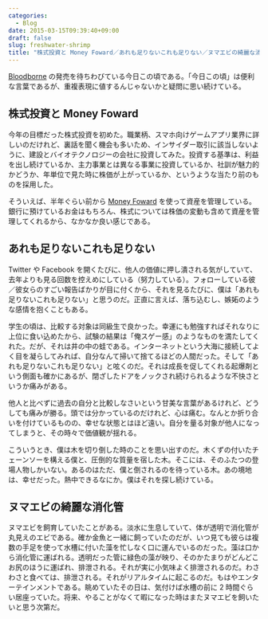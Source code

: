 ```yaml
---
categories:
  - Blog
date: 2015-03-15T09:39:40+09:00
draft: false
slug: freshwater-shrimp
title: "株式投資と Money Foward／あれも足りないこれも足りない／ヌマエビの綺麗な消化管"
---
```


[Bloodborne](http://www.jp.playstation.com/scej/title/bloodborne/) の発売を待ちわびている今日この頃である。「今日この頃」は便利な言葉であるが、重複表現に値するんじゃないかと疑問に思い続けている。

## 株式投資と Money Foward

今年の目標だった株式投資を初めた。職業柄、スマホ向けゲームアプリ業界に詳しいのだけれど、裏話を聞く機会も多いため、インサイダー取引に該当しないように、建設とバイオテクノロジーの会社に投資してみた。投資する基準は、利益を出し続けているか、主力事業とは異なる事業に投資しているか、社訓が魅力的かどうか、年単位で見た時に株価が上がっているか、というような当たり前のものを採用した。

そういえば、半年ぐらい前から [Money Foward](https://moneyforward.com/) を使って資産を管理している。銀行に預けているお金はもちろん、株式については株価の変動も含めて資産を管理してくれるから、なかなか良い感じである。

## あれも足りないこれも足りない

Twitter や Facebook を開くたびに、他人の価値に押し潰される気がしていて、去年よりも見る回数を控えめにしている（努力している）。フォローしている彼／彼女らのすごい報告ばかりが目に付くから、それを見るたびに、僕は「あれも足りないこれも足りない」と思うのだ。正直に言えば、落ち込むし、嫉妬のような感情を抱くこともある。

学生の頃は、比較する対象は同級生で良かった。幸運にも勉強すればそれなりに上位に食い込めたから、試験の結果は「俺スゲー感」のようなものを満たしてくれた。だが、それは井の中の蛙である。インターネットという大海に接続してよく目を凝らしてみれば、自分なんて掃いて捨てるほどの人間だった。そして「あれも足りないこれも足りない」と呟くのだ。それは成長を促してくれる起爆剤という側面も確かにあるが、閉ざしたドアをノックされ続けられるような不快さというか痛みがある。

他人と比べずに過去の自分と比較しなさいという甘美な言葉があるけれど、どうしても痛みが勝る。頭では分かっているのだけれど、心は痛む。なんとか折り合いを付けているものの、幸せな状態とはほど遠い。自分を量る対象が他人になってしまうと、その時々で価値観が揺れる。

こういうとき、僕は木を切り倒した時のことを思い出すのだ。木くずの付いたチェーンソーを構える僕と、圧倒的な質量を宿した木。そこには、そのふたつの登場人物しかいない。あるのはただ、僕と倒されるのを待っている木。あの境地は、幸せだった。熱中できるなにか。僕はそれを探し続けている。

## ヌマエビの綺麗な消化管

ヌマエビを飼育していたことがある。淡水に生息していて、体が透明で消化管が丸見えのエビである。確か金魚と一緒に飼っていたのだが、いつ見ても彼らは複数の手足を使って水槽に付いた藻を忙しなく口に運んでいるのだった。藻は口から消化管に運ばれる。透明だった管に緑色の藻が映り、そのかたまりがどんどこお尻のほうに運ばれ、排泄される。それが実に小気味よく排泄されるのだ。わさわさと食べては、排泄される。それがリアルタイムに起こるのだ。もはやエンターテインメントである。眺めていたその日は、気付けば水槽の前に 2 時間ぐらい居座っていた。将来、やることがなくて暇になった時はまたヌマエビを飼いたいと思う次第だ。
